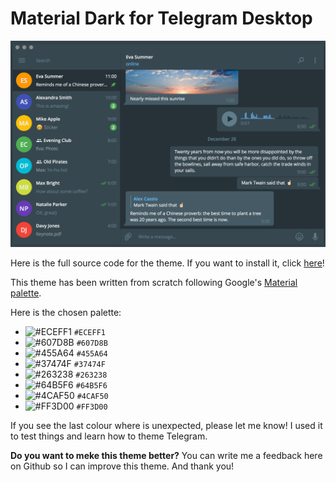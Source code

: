 # Material Dark for Telegram Desktop

![Theme Preview](preview.png)

Here is the full source code for the theme. If you want to install it, click [here](https://github.com/corsaroquad/tdesktop-material-dark/releases)!

This theme has been written from scratch following Google's [Material palette](https://material.io/guidelines/style/color.html#color-color-palette).

Here is the chosen palette:
- ![#ECEFF1](http://placehold.it/32/ECEFF1/000000?text=+) `#ECEFF1`
- ![#607D8B](http://placehold.it/32/607D8B/000000?text=+) `#607D8B`
- ![#455A64](http://placehold.it/32/455A64/000000?text=+) `#455A64`
- ![#37474F](http://placehold.it/32/37474F/000000?text=+) `#37474F`
- ![#263238](http://placehold.it/32/263238/000000?text=+) `#263238`
- ![#64B5F6](http://placehold.it/32/64B5F6/000000?text=+) `#64B5F6`
- ![#4CAF50](http://placehold.it/32/4CAF50/000000?text=+) `#4CAF50`
- ![#FF3D00](http://placehold.it/32/FF3D00/000000?text=+) `#FF3D00`

If you see the last colour where is unexpected, please let me know! I used it to test things and learn how to theme Telegram.

**Do you want to meke this theme better?** You can write me a feedback here on Github so I can improve this theme. And thank you!
